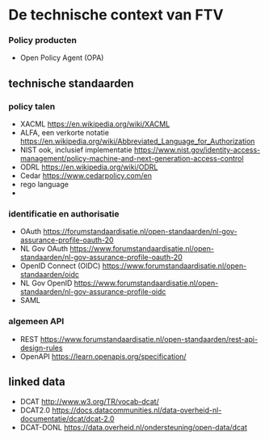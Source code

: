 # De technische context van FTV
### Policy producten
- Open Policy Agent (OPA)

## technische standaarden
### policy talen
- XACML <https://en.wikipedia.org/wiki/XACML>
- ALFA, een verkorte notatie <https://en.wikipedia.org/wiki/Abbreviated_Language_for_Authorization>
- NIST ook, inclusief implementatie <https://www.nist.gov/identity-access-management/policy-machine-and-next-generation-access-control>
- ODRL <https://en.wikipedia.org/wiki/ODRL>
- Cedar <https://www.cedarpolicy.com/en>
- rego language
- 
### identificatie en authorisatie
- OAuth <https://forumstandaardisatie.nl/open-standaarden/nl-gov-assurance-profile-oauth-20>
- NL Gov OAuth <https://www.forumstandaardisatie.nl/open-standaarden/nl-gov-assurance-profile-oauth-20>
- OpenID Connect (OIDC) <https://www.forumstandaardisatie.nl/open-standaarden/oidc>
- NL Gov OpenID <https://www.forumstandaardisatie.nl/open-standaarden/nl-gov-assurance-profile-oidc>
- SAML

### algemeen API
- REST <https://www.forumstandaardisatie.nl/open-standaarden/rest-api-design-rules>
- OpenAPI <https://learn.openapis.org/specification/>

## linked data
- DCAT <http://www.w3.org/TR/vocab-dcat/>
- DCAT2.0 <https://docs.datacommunities.nl/data-overheid-nl-documentatie/dcat/dcat-2.0>
- DCAT-DONL <https://data.overheid.nl/ondersteuning/open-data/dcat>
